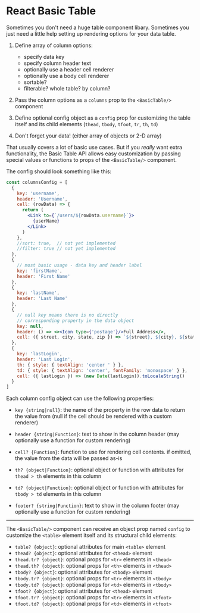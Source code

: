 # React Basic Table

Sometimes you don't need a huge table component libary. Sometimes you just need
a little help setting up rendering options for your data table.

1) Define array of column options:
    - specify data key
    - specify column header text
    - optionally use a header cell renderer
    - optionally use a body cell renderer
    - sortable?
    - filterable? whole table? by column?
    
2) Pass the column options as a `columns` prop to the `<BasicTable/>` component
    
3) Define optional config object as a `config` prop for customizing the table itself and its
child elements (`thead`, `tbody`, `tfoot`, `tr`, `th`, `td`)

4) Don't forget your data! (either array of objects or 2-D array)

That usually covers a lot of basic use cases. But if you _really_ want extra
functionality, the Basic Table API allows easy customization by passing special values
or functions to props of the `<BasicTable/>` component.

The config should look something like this:

```jsx
const columnsConfig = [
  {
    key: 'username',
    header: 'Username',
    cell: (rowData) => {
      return (
        <Link to={`/users/${rowData.username}`}>
          {userName}
        </Link>
      )
    },
    //sort: true,  // not yet implemented
    //filter: true // not yet implemented
  },
  {
    // most basic usage - data key and header label
    key: 'firstName',
    header: 'First Name'
  },
  {
    key: 'lastName',
    header: 'Last Name'
  },
  {
    // null key means there is no directly 
    // corresponding property in the data object
    key: null,
    header: () => <><Icon type={'postage'}/>Full Address</>,
    cell: ({ street, city, state, zip }) => `${street}, ${city}, ${state} ${zip}`
  },
  {
    key: 'lastLogin',
    header: 'Last Login',
    th: { style: { textAlign: 'center ' } },
    td: { style: { textAlign: 'center', fontFamily: 'monospace' } },
    cell: ({ lastLogin }) => (new Date(lastLogin)).toLocaleString()
  }
]
```


Each column config object can use the following properties:

- `key {string|null}`: the name of the property in the row data to return the value from
  (null if the cell should be rendered with a custom renderer)
  
- `header {string|Function}`: text to show in the column header 
  (may optionally use a function for custom rendering)
  
- `cell? {Function}`: function to use for rendering cell contents. 
  if omitted, the value from the data will be passed as-is

- `th? {object|Function}`: optional object or function with attributes for `thead > th` elements in this column

- `td? {object|Function}`: optional object or function with attributes for `tbody > td` elements in this column

- `footer? {string|Function}`: text to show in the column footer
  (may optionally use a function for custom rendering)

[//]: # "- `sort? {boolean|Function}`: should this column be sortable?"
[//]: #   "(optionally use a custom function for sorting)"

[//]: # "- `filter? {boolean|Function}`: should this column be filterable (using text input element)?"
[//]: #   "(optionally use a custom function for filtering)"

[//]: # "- `footerStyle? {object}`: optional object with custom styles for footer cell"


- - -


The `<BasicTable/>` component can receive an object prop named `config` to customize the 
`<table>` element itself and its structural child elements:

- `table? {object}`: optional attributes for main `<table>` element
- `thead? {object}`: optional attributes for `<thead>` element
- `thead.tr? {object}`: optional props for `<tr>` elements in `<thead>`
- `thead.th? {object}`: optional props for `<th>` elements in `<thead>`
- `tbody? {object}`: optional attributes for `<tbody>` element
- `tbody.tr? {object}`: optional props for `<tr>` elements in `<tbody>`
- `tbody.td? {object}`: optional props for `<td>` elements in `<tbody>`
- `tfoot? {object}`: optional attributes for `<thead>` element
- `tfoot.tr? {object}`: optional props for `<tr>` elements in `<tfoot>`
- `tfoot.td? {object}`: optional props for `<td>` elements in `<tfoot>`

